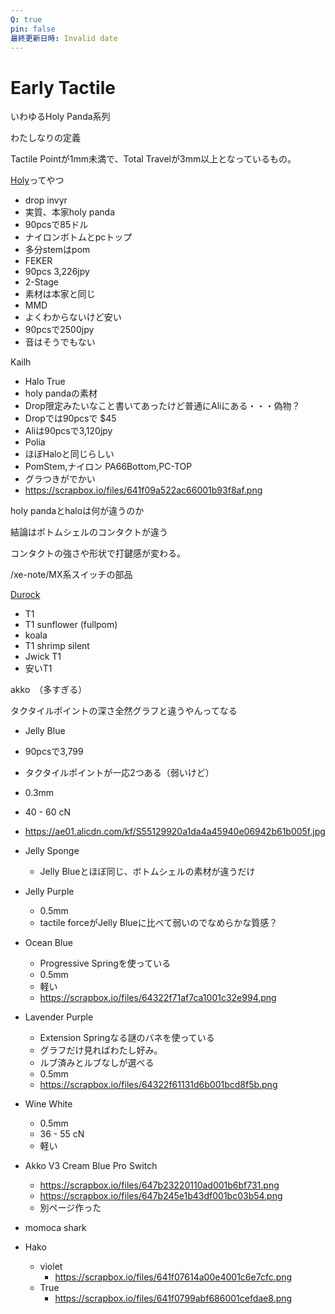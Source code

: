 ```yaml
---
Q: true
pin: false
最終更新日時: Invalid date
---
```

# Early Tactile

いわゆるHoly Panda系列

わたしなりの定義

Tactile Pointが1mm未満で、Total Travelが3mm以上となっているもの。

[Holy](https://www.notion.soPanda)ってやつ

- drop invyr  
- 実質、本家holy panda  
- 90pcsで85ドル  
- ナイロンボトムとpcトップ  
- 多分stemはpom  
- FEKER  
- 90pcs 3,226jpy  
- 2-Stage  
- 素材は本家と同じ  
- MMD  
- よくわからないけど安い  
- 90pcsで2500jpy  
- 音はそうでもない  

Kailh

- Halo True  
- holy pandaの素材  
- Drop限定みたいなこと書いてあったけど普通にAliにある・・・偽物？  
- Dropでは90pcsで $45  
- Aliは90pcsで3,120jpy  
- Polia  
- ほぼHaloと同じらしい  
- PomStem,ナイロン PA66Bottom,PC-TOP  
- グラつきがでかい  
- https://scrapbox.io/files/641f09a522ac66001b93f8af.png  

holy pandaとhaloは何が違うのか

結論はボトムシェルのコンタクトが違う

コンタクトの強さや形状で打鍵感が変わる。

/xe-note/MX系スイッチの部品

[Durock](https://www.notion.soT1シリーズ)

- T1  
- T1 sunflower (fullpom)  
- koala  
- T1 shrimp silent  
- Jwick T1  
- 安いT1  

akko　（多すぎる）

タクタイルポイントの深さ全然グラフと違うやんってなる

- Jelly Blue  
- 90pcsで3,799  
- タクタイルポイントが一応2つある（弱いけど）  
- 0.3mm  
- 40 - 60 cN  
- https://ae01.alicdn.com/kf/S55129920a1da4a45940e06942b61b005f.jpg  

- Jelly Sponge
    - Jelly Blueとほぼ同じ、ボトムシェルの素材が違うだけ
- Jelly Purple
    - 0.5mm
    - tactile forceがJelly Blueに比べて弱いのでなめらかな質感？
- Ocean Blue
    - Progressive Springを使っている
    - 0.5mm
    - 軽い
    - https://scrapbox.io/files/64322f71af7ca1001c32e994.png
- Lavender Purple
    - Extension Springなる謎のバネを使っている
    - グラフだけ見ればわたし好み。
    - ルブ済みとルブなしが選べる
    - 0.5mm
    - https://scrapbox.io/files/64322f61131d6b001bcd8f5b.png
- Wine White
    - 0.5mm
    - 36 - 55 cN
    - 軽い
- Akko V3 Cream Blue Pro Switch
    - https://scrapbox.io/files/647b23220110ad001b6bf731.png
    - https://scrapbox.io/files/647b245e1b43df001bc03b54.png
    - 別ページ作った
- momoca shark
- Hako
    - violet
        - https://scrapbox.io/files/641f07614a00e4001c6e7cfc.png
    - True
        - https://scrapbox.io/files/641f0799abf686001cefdae8.png